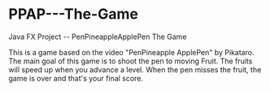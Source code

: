 # PPAP---The-Game
Java FX Project -- PenPineappleApplePen The Game

This is a game based on the video "PenPineapple ApplePen" by Pikataro.
The main goal of this game is to shoot the pen to moving Fruit.
The fruits will speed up when you advance a level.
When the pen misses the fruit, the game is over and that's your final score.

